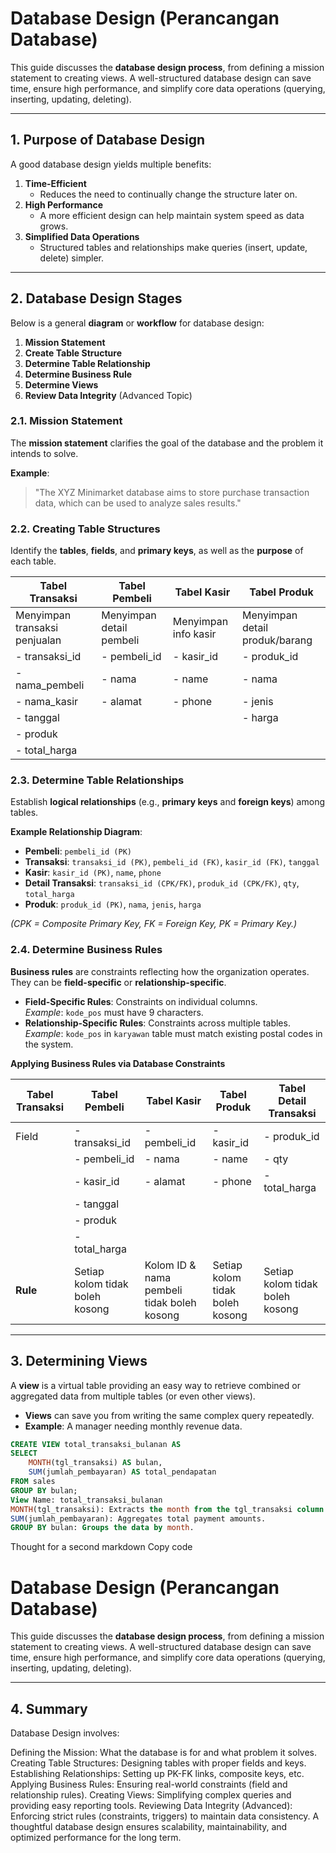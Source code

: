 # Database Design (Perancangan Database)

This guide discusses the **database design process**, from defining a mission statement to creating views. A well-structured database design can save time, ensure high performance, and simplify core data operations (querying, inserting, updating, deleting).

---

## 1. Purpose of Database Design

A good database design yields multiple benefits:
1. **Time-Efficient**  
   - Reduces the need to continually change the structure later on.
2. **High Performance**  
   - A more efficient design can help maintain system speed as data grows.
3. **Simplified Data Operations**  
   - Structured tables and relationships make queries (insert, update, delete) simpler.

---

## 2. Database Design Stages

Below is a general **diagram** or **workflow** for database design:

1. **Mission Statement**  
2. **Create Table Structure**  
3. **Determine Table Relationship**  
4. **Determine Business Rule**  
5. **Determine Views**  
6. **Review Data Integrity** (Advanced Topic)

### 2.1. Mission Statement

The **mission statement** clarifies the goal of the database and the problem it intends to solve.

**Example**:  
> "The XYZ Minimarket database aims to store purchase transaction data, which can be used to analyze sales results."

### 2.2. Creating Table Structures

Identify the **tables**, **fields**, and **primary keys**, as well as the **purpose** of each table.

| Tabel Transaksi  | Tabel Pembeli       | Tabel Kasir       | Tabel Produk                |
|-------------------|---------------------|--------------------|-----------------------------|
| Menyimpan transaksi penjualan | Menyimpan detail pembeli | Menyimpan info kasir | Menyimpan detail produk/barang |
| - transaksi_id   | - pembeli_id        | - kasir_id         | - produk_id                 |
| - nama_pembeli   | - nama             | - name             | - nama                      |
| - nama_kasir     | - alamat           | - phone            | - jenis                     |
| - tanggal        |                     |                    | - harga                     |
| - produk         |                     |                    |                             |
| - total_harga    |                     |                    |                             |



### 2.3. Determine Table Relationships

Establish **logical relationships** (e.g., **primary keys** and **foreign keys**) among tables.

**Example Relationship Diagram**:

- **Pembeli**: `pembeli_id (PK)`
- **Transaksi**: `transaksi_id (PK)`, `pembeli_id (FK)`, `kasir_id (FK)`, `tanggal`
- **Kasir**: `kasir_id (PK)`, `name`, `phone`
- **Detail Transaksi**: `transaksi_id (CPK/FK)`, `produk_id (CPK/FK)`, `qty`, `total_harga`
- **Produk**: `produk_id (PK)`, `nama`, `jenis`, `harga`

*(CPK = Composite Primary Key, FK = Foreign Key, PK = Primary Key.)*

### 2.4. Determine Business Rules

**Business rules** are constraints reflecting how the organization operates. They can be **field-specific** or **relationship-specific**.

- **Field-Specific Rules**: Constraints on individual columns.  
  *Example*: `kode_pos` must have 9 characters.
- **Relationship-Specific Rules**: Constraints across multiple tables.  
  *Example*: `kode_pos` in `karyawan` table must match existing postal codes in the system.

**Applying Business Rules via Database Constraints**

| Tabel Transaksi  | Tabel Pembeli | Tabel Kasir | Tabel Produk  | Tabel Detail Transaksi |
|-------------------|--------------|------------|--------------|------------------------|
| Field            | - transaksi_id | - pembeli_id | - kasir_id  | - produk_id           |
|                  | - pembeli_id  | - nama       | - name       | - qty                 |
|                  | - kasir_id    | - alamat     | - phone      | - total_harga         |
|                  | - tanggal     |             |              |                        |
|                  | - produk      |             |              |                        |
|                  | - total_harga |             |              |                        |
| **Rule**         | Setiap kolom tidak boleh kosong | Kolom ID & nama pembeli tidak boleh kosong | Setiap kolom tidak boleh kosong | Setiap kolom tidak boleh kosong |

---

## 3. Determining Views

A **view** is a virtual table providing an easy way to retrieve combined or aggregated data from multiple tables (or even other views). 

- **Views** can save you from writing the same complex query repeatedly.
- **Example**: A manager needing monthly revenue data.

```sql
CREATE VIEW total_transaksi_bulanan AS
SELECT 
    MONTH(tgl_transaksi) AS bulan, 
    SUM(jumlah_pembayaran) AS total_pendapatan
FROM sales
GROUP BY bulan;
View Name: total_transaksi_bulanan
MONTH(tgl_transaksi): Extracts the month from the tgl_transaksi column.
SUM(jumlah_pembayaran): Aggregates total payment amounts.
GROUP BY bulan: Groups the data by month.

```

Thought for a second
markdown
Copy code
# Database Design (Perancangan Database)

This guide discusses the **database design process**, from defining a mission statement to creating views. A well-structured database design can save time, ensure high performance, and simplify core data operations (querying, inserting, updating, deleting).

---


## 4. Summary
Database Design involves:

Defining the Mission: What the database is for and what problem it solves.
Creating Table Structures: Designing tables with proper fields and keys.
Establishing Relationships: Setting up PK-FK links, composite keys, etc.
Applying Business Rules: Ensuring real-world constraints (field and relationship rules).
Creating Views: Simplifying complex queries and providing easy reporting tools.
Reviewing Data Integrity (Advanced): Enforcing strict rules (constraints, triggers) to maintain data consistency.
A thoughtful database design ensures scalability, maintainability, and optimized performance for the long term.
